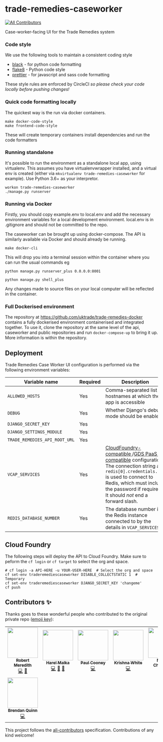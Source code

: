 # trade-remedies-caseworker
<!-- ALL-CONTRIBUTORS-BADGE:START - Do not remove or modify this section -->
[![All Contributors](https://img.shields.io/badge/all_contributors-8-orange.svg?style=flat-square)](#contributors-)
<!-- ALL-CONTRIBUTORS-BADGE:END -->
Case-worker-facing UI for the Trade Remedies system

### Code style

We use the following tools to maintain a consistent coding style

- [black](https://black.readthedocs.io/) - for python code formatting
- [flake8](https://flake8.pycqa.org/en/latest/) - Python code style
- [prettier](https://prettier.io/) - for javascript and sass code formatting

These style rules are enforced by CircleCI *so please check your code locally before pushing changes!*

### Quick code formatting locally

The quickest way is the run via docker containers.

    make docker-code-style
    make frontend-code-style

These will create temporary containers install dependencies and run the code formatters


### Running standalone

It's possible to run the environment as a standalone local app, using virtualenv.
This assumes you have virtualenvwrapper installed, and a virtual env is created (either
via `mkvirtualenv trade-remedies-caseworker` for example).
Use Python 3.6+ as your interpretor.

```
workon trade-remedies-caseworker
./manage.py runserver
```

### Running via Docker

Firstly, you should copy example.env to local.env and add the necessary
environment variables for a local development environment.  local.env is in
.gitignore and should not be committed to the repo.

The caseworker can be brought up using docker-compose.  The API is similarly
available via Docker and should already be running.

```
make docker-cli
```

This will drop you into a terminal session within the container where you can
run the usual commands eg

```
python manage.py runserver_plus 0.0.0.0:8001

python manage.py shell_plus
```

Any changes made to source files on your local computer will be reflected in
the container.


### Full Dockerised environment

The repository at https://github.com/uktrade/trade-remedies-docker contains
a fully dockerised environment containerised and integrated together.
To use it, clone the repository at the same level of the api, caseworker and public
repositories and run `docker-compose-up` to bring it up.
More information is within the repository.


## Deployment

Trade Remedies Case Worker UI configuration is performed via the following environment variables:


| Variable name | Required | Description |
| ------------- | ------------- | ------------- |
| `ALLOWED_HOSTS` | Yes | Comma-separated list of hostnames at which the app is accessible |
| `DEBUG`  | Yes | Whether Django's debug mode should be enabled. |
| `DJANGO_SECRET_KEY`  | Yes | |
| `DJANGO_SETTINGS_MODULE`  | Yes | |
| `TRADE_REMEDIES_API_ROOT_URL`  | Yes | |
| `VCAP_SERVICES` | Yes | [CloudFoundry-compatible ](https://docs.run.pivotal.io/devguide/deploy-apps/environment-variable.html#VCAP-SERVICES)/[GDS PaaS-compatible](https://docs.cloud.service.gov.uk/deploying_apps.html#system-provided-environment-variables) configuration. The connection string at `redis[0].credentials.uri` is used to connect to Redis, which must include the password if required. It should _not_ end a forward slash. |
| `REDIS_DATABASE_NUMBER` | Yes | The database number in the Redis instance connected to by the details in `VCAP_SERVICES`. |


## Cloud Foundry

The following steps will deploy the API to Cloud Foundry.
Make sure to peform the `cf login` or `cf target` to select the org and space.

```
# cf login -a API-HERE -u YOUR-USER-HERE  # Select the org and space
cf set-env traderemediescaseworker DISABLE_COLLECTSTATIC 1  # Temporary
cf set-env traderemediescaseworker DJANGO_SECRET_KEY 'changeme'
cf push
```

## Contributors ✨

Thanks goes to these wonderful people who contributed to the original private repo ([emoji key](https://allcontributors.org/docs/en/emoji-key)):

<!-- ALL-CONTRIBUTORS-LIST:START - Do not remove or modify this section -->
<!-- prettier-ignore-start -->
<!-- markdownlint-disable -->
<table>
  <tr>
    <td align="center"><a href="https://github.com/bobmeredith"><img src="https://avatars2.githubusercontent.com/u/11422209?v=4?s=100" width="100px;" alt=""/><br /><sub><b>Robert Meredith</b></sub></a><br /><a href="https://github.com/uktrade/trade-remedies-caseworker/commits?author=bobmeredith" title="Code">💻</a> <a href="#design-bobmeredith" title="Design">🎨</a></td>
    <td align="center"><a href="http://www.harelmalka.com/"><img src="https://avatars3.githubusercontent.com/u/985978?v=4?s=100" width="100px;" alt=""/><br /><sub><b>Harel Malka</b></sub></a><br /><a href="https://github.com/uktrade/trade-remedies-caseworker/commits?author=harel" title="Code">💻</a> <a href="https://github.com/uktrade/trade-remedies-caseworker/commits?author=harel" title="Documentation">📖</a> <a href="https://github.com/uktrade/trade-remedies-caseworker/pulls?q=is%3Apr+reviewed-by%3Aharel" title="Reviewed Pull Requests">👀</a></td>
    <td align="center"><a href="https://github.com/ulcooney"><img src="https://avatars0.githubusercontent.com/u/1695475?v=4?s=100" width="100px;" alt=""/><br /><sub><b>Paul Cooney</b></sub></a><br /><a href="https://github.com/uktrade/trade-remedies-caseworker/commits?author=ulcooney" title="Code">💻</a></td>
    <td align="center"><a href="https://github.com/krishnawhite"><img src="https://avatars1.githubusercontent.com/u/5566533?v=4?s=100" width="100px;" alt=""/><br /><sub><b>Krishna White</b></sub></a><br /><a href="https://github.com/uktrade/trade-remedies-caseworker/commits?author=krishnawhite" title="Code">💻</a></td>
    <td align="center"><a href="http://charemza.name/"><img src="https://avatars1.githubusercontent.com/u/13877?v=4?s=100" width="100px;" alt=""/><br /><sub><b>Michal Charemza</b></sub></a><br /><a href="https://github.com/uktrade/trade-remedies-caseworker/commits?author=michalc" title="Code">💻</a> <a href="https://github.com/uktrade/trade-remedies-caseworker/pulls?q=is%3Apr+reviewed-by%3Amichalc" title="Reviewed Pull Requests">👀</a></td>
    <td align="center"><a href="https://github.com/nao360"><img src="https://avatars3.githubusercontent.com/u/6898065?v=4?s=100" width="100px;" alt=""/><br /><sub><b>Nao Yoshino</b></sub></a><br /><a href="https://github.com/uktrade/trade-remedies-caseworker/commits?author=nao360" title="Code">💻</a></td>
    <td align="center"><a href="https://github.com/ravatapalli"><img src="https://avatars0.githubusercontent.com/u/36473779?v=4?s=100" width="100px;" alt=""/><br /><sub><b>ravatapalli</b></sub></a><br /><a href="https://github.com/uktrade/trade-remedies-caseworker/commits?author=ravatapalli" title="Code">💻</a></td>
  </tr>
  <tr>
    <td align="center"><a href="http://blog.clueful.com.au/"><img src="https://avatars0.githubusercontent.com/u/309976?v=4?s=100" width="100px;" alt=""/><br /><sub><b>Brendan Quinn</b></sub></a><br /><a href="https://github.com/uktrade/trade-remedies-caseworker/commits?author=bquinn" title="Code">💻</a></td>
  </tr>
</table>

<!-- markdownlint-restore -->
<!-- prettier-ignore-end -->
<!-- ALL-CONTRIBUTORS-LIST:END -->

This project follows the [all-contributors](https://github.com/all-contributors/all-contributors) specification. Contributions of any kind welcome!
